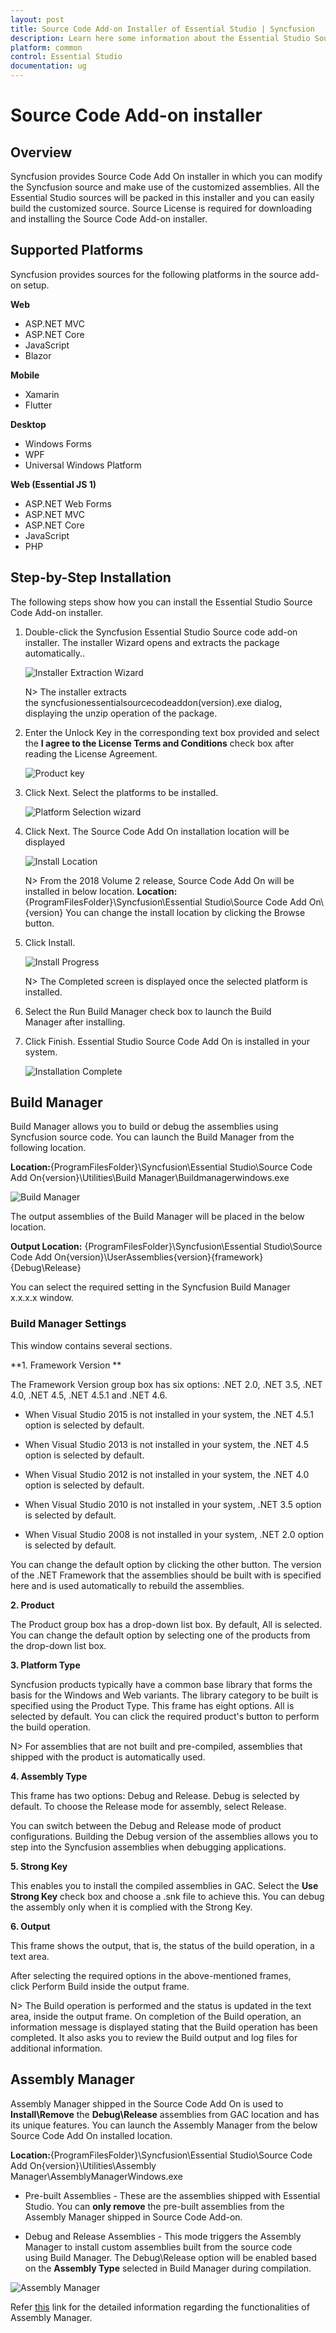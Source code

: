 ```yaml
---
layout: post
title: Source Code Add-on Installer of Essential Studio | Syncfusion
description: Learn here some information about the Essential Studio Source Code Add on installer and steps for installation.
platform: common
control: Essential Studio
documentation: ug
---
```


# Source Code Add-on installer


## Overview


Syncfusion provides Source Code Add On installer in which you can modify the Syncfusion source and make use of the customized assemblies. All the Essential Studio sources will be packed in this installer and you can easily build the customized source. Source License is required for downloading and installing the Source Code Add-on installer.

## Supported Platforms

Syncfusion provides sources for the following platforms in the source add-on setup.

**Web**

* ASP.NET MVC
* ASP.NET Core
* JavaScript
* Blazor

**Mobile**

* Xamarin
* Flutter

**Desktop**

* Windows Forms
* WPF
* Universal Windows Platform

**Web (Essential JS 1)**

* ASP.NET Web Forms
* ASP.NET MVC
* ASP.NET Core
* JavaScript
* PHP

## Step-by-Step Installation

The following steps show how you can install the Essential Studio Source Code Add-on installer.

1. Double-click the Syncfusion Essential Studio Source code add-on installer. The installer Wizard opens and extracts the package automatically..
   
   ![Installer Extraction Wizard](Source-code_images/Step-by-Step-Installation_img1.png)

    N> The installer extracts the syncfusionessentialsourcecodeaddon(version).exe dialog, displaying the unzip operation of the package.
	
   



2. Enter the Unlock Key in the corresponding text box provided and select the **I agree to the License Terms and Conditions** check box after reading the License Agreement.
   
   ![Product key](Source-code_images/Step-by-Step-Installation_img2.png)
   


3. Click Next. Select the platforms to be installed.

   ![Platform Selection wizard](Source-code_images/Step-by-Step-Installation_img4.png)
   

4. Click Next. The Source Code Add On installation location will be displayed

   ![Install Location](Source-code_images/Step-by-Step-Installation_img5.png)


   N> From the 2018 Volume 2 release, Source Code Add On will be installed in below location.
      **Location:** {ProgramFilesFolder}\Syncfusion\Essential Studio\Source Code Add On\ {version}
      You can change the install location by clicking the Browse button.



5. Click Install. 

   ![Install Progress](Source-code_images/Step-by-Step-Installation_img6.png)

    N> The Completed screen is displayed once the selected platform is installed.
	



6. Select the Run Build Manager check box to launch the Build Manager after installing.

7. Click Finish. Essential Studio Source Code Add On is installed in your system.

   ![Installation Complete](Source-code_images/Step-by-Step-Installation_img7.png)
   
   
## Build Manager

Build Manager allows you to build or debug the assemblies using Syncfusion source code. You can launch the Build Manager from the following location.


**Location:**{ProgramFilesFolder}\Syncfusion\Essential Studio\Source Code Add On\{version}\Utilities\Build Manager\Buildmanagerwindows.exe

   ![Build Manager](Utilities_images/Build-Manager_img2.png)
   

The output assemblies of the Build Manager will be placed in the below location.

**Output Location:** {ProgramFilesFolder}\Syncfusion\Essential Studio\Source Code Add On\{version}\UserAssemblies\{version}\{framework}\{Debug\Release}


You can select the required setting in the Syncfusion Build Manager x.x.x.x window.

### Build Manager Settings

This window contains several sections. 

**1. Framework Version **

   The Framework Version group box has six options: .NET 2.0, .NET 3.5, .NET 4.0, .NET 4.5, .NET 4.5.1 and .NET 4.6. 
   
   * When Visual Studio 2015 is not installed in your system, the .NET 4.5.1 option is selected by default. 
   
   * When Visual Studio 2013 is not installed in your system, the .NET 4.5 option is selected by default. 
   
   * When Visual Studio 2012 is not installed in your system, the .NET 4.0 option is selected by default. 
   
   * When Visual Studio 2010 is not installed in your system, .NET 3.5 option is selected by default. 
   
   * When Visual Studio 2008 is not installed in your system, .NET 2.0 option is selected by default. 
   
   You can change the default option by clicking the other button. The version of the .NET Framework that the assemblies should be built with is specified here and is used automatically to rebuild the assemblies. 

**2. Product**

   The Product group box has a drop-down list box. By default, All is selected. You can change the default option by selecting one of the products from the drop-down list box. 

**3. Platform Type** 

   Syncfusion products typically have a common base library that forms the basis for the Windows and Web variants. The library category to be built is specified using the Product Type. This frame has eight options. All is selected by default. You can click the required product's button to perform the build operation.

   N> For assemblies that are not built and pre-compiled, assemblies that shipped with the product is automatically used.

**4. Assembly Type**

   This frame has two options: Debug and Release. Debug is selected by default. To choose the Release mode for assembly, select Release.

   You can switch between the Debug and Release mode of product configurations. Building the Debug version of the assemblies allows you to step into the Syncfusion assemblies when debugging applications. 

**5. Strong Key**

   This enables you to install the compiled assemblies in GAC. Select the **Use Strong Key** check box and choose a .snk file to achieve this. You can debug the assembly only when it is complied with the Strong Key. 

**6. Output**

   This frame shows the output, that is, the status of the build operation, in a text area. 

   After selecting the required options in the above-mentioned frames, click Perform Build inside the output frame.

N> The Build operation is performed and the status is updated in the text area, inside the output frame. On completion of the Build operation, an information message is displayed stating that the Build operation has been completed. It also asks you to review the Build output and log files for additional information.



## Assembly Manager

   Assembly Manager shipped in the Source Code Add On is used to **Install\Remove** the **Debug\Release** assemblies from GAC location and has its unique features. You can launch the Assembly Manager from the below Source Code Add On installed location.
   
   **Location:**{ProgramFilesFolder}\Syncfusion\Essential Studio\Source Code Add On\{version}\Utilities\Assembly Manager\AssemblyManagerWindows.exe 
   

   * Pre-built Assemblies - These are the assemblies shipped with Essential Studio. You can **only remove** the pre-built assemblies from the Assembly Manager shipped in Source Code Add-on.

   * Debug and Release Assemblies - This mode triggers the Assembly Manager to install custom assemblies built from the source code using Build Manager. The Debug\Release option will be enabled based on the **Assembly Type** selected in Build Manager during compilation.
   
   ![Assembly Manager](Utilities_images/Build-Manager_img3.png)

   Refer [this](https://help.syncfusion.com/common/essential-studio/utilities#assembly-manager) link for the detailed information regarding the functionalities of Assembly Manager.
   
   
 




